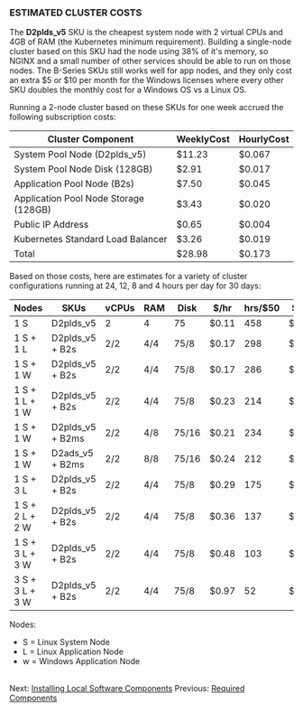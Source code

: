 
### **ESTIMATED CLUSTER COSTS**
The **D2plds_v5** SKU is the cheapest system node with 2 virtual CPUs and 4GB of RAM (the Kubernetes minimum
requirement). Building a single-node cluster based on this SKU had the node using 38% of it's memory, so NGINX 
and a small number of other services should be able to run on those nodes. The B-Series SKUs still works well 
for app nodes, and they only cost an extra $5 or $10 per month for the Windows licenses where every other SKU 
doubles the monthly cost for a Windows OS vs a Linux OS.

Running a 2-node cluster based on these SKUs for one week accrued the following subscription costs:

| Cluster Component                     | WeeklyCost | HourlyCost |
|---------------------------------------|------------|------------|
| System Pool Node (D2plds_v5)          |     $11.23 |     $0.067 |
| System Pool Node Disk (128GB)         |      $2.91 |     $0.017 |
| Application Pool Node (B2s)           |      $7.50 |     $0.045 |
| Application Pool Node Storage (128GB) |      $3.43 |     $0.020 |
| Public IP Address                     |      $0.65 |     $0.004 |
| Kubernetes Standard Load Balancer     |      $3.26 |     $0.019 |
| Total                                 |     $28.98 |     $0.173 |


Based on those costs, here are estimates for a variety of cluster configurations running at 24, 12, 8 and 4 
hours per day for 30 days: 

| Nodes           |SKUs            |vCPUs|RAM|Disk | $/hr|hrs/$50| $/day|24x7|12x7| 8x7| 4x7|
|-----------------|----------------|-----|---|-----|-----|-------|------|----|----|----|----|
| 1 S             |D2plds_v5       |  2  | 4 |  75 |$0.11|  458  | $2.62| $79| $39| $26| $13|
| 1 S + 1 L       |D2plds_v5 + B2s | 2/2 |4/4|75/8 |$0.17|  298  | $4.03|$121| $60| $40| $20|
| 1 S + 1 W       |D2plds_v5 + B2s | 2/2 |4/4|75/8 |$0.17|  286  | $4.20|$126| $63| $42| $21|
| 1 S + 1 L + 1 W |D2plds_v5 + B2s | 2/2 |4/4|75/8 |$0.23|  214  | $5.61|$168| $84| $56| $28|
| 1 S + 1 W       |D2plds_v5 + B2ms| 2/2 |4/8|75/16|$0.21|  234  | $5.13|$154| $77| $51| $26|
| 1 S + 1 W       |D2ads_v5  + B2ms| 2/2 |8/8|75/16|$0.24|  212  | $5.66|$170| $85| $57| $28|
| 1 S + 3 L       |D2plds_v5 + B2s | 2/2 |4/4|75/8 |$0.29|  175  | $6.86|$206|$103| $69| $34|
| 1 S + 2 L + 2 W |D2plds_v5 + B2s | 2/2 |4/4|75/8 |$0.36|  137  | $8.74|$262|$131| $87| $44|
| 1 S + 3 L + 3 W |D2plds_v5 + B2s | 2/2 |4/4|75/8 |$0.48|  103  |$11.60|$348|$174|$116| $58|
| 3 S + 3 L + 3 W |D2plds_v5 + B2s | 2/2 |4/4|75/8 |$0.97|   52  |$23.30|$699|$349|$233|$116|

Nodes:
 - S = Linux System Node
 - L = Linux Application Node
 - w = Windows Application Node

\
Next: [Installing Local Software Components](.\03_install.html)
Previous: [Required Components](.\01_components.html)
